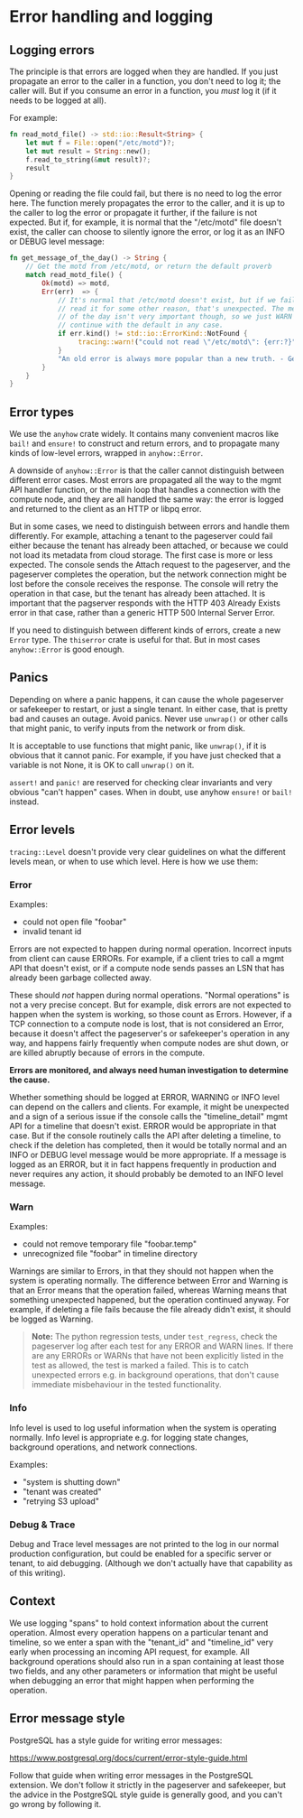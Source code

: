 # Error handling and logging

## Logging errors

The principle is that errors are logged when they are handled. If you
just propagate an error to the caller in a function, you don't need to
log it; the caller will. But if you consume an error in a function,
you *must* log it (if it needs to be logged at all).

For example:

```rust
fn read_motd_file() -> std::io::Result<String> {
    let mut f = File::open("/etc/motd")?;
    let mut result = String::new();
    f.read_to_string(&mut result)?;
    result
}
```

Opening or reading the file could fail, but there is no need to log
the error here. The function merely propagates the error to the
caller, and it is up to the caller to log the error or propagate it
further, if the failure is not expected. But if, for example, it is
normal that the "/etc/motd" file doesn't exist, the caller can choose
to silently ignore the error, or log it as an INFO or DEBUG level
message:

```rust
fn get_message_of_the_day() -> String {
    // Get the motd from /etc/motd, or return the default proverb
    match read_motd_file() {
        Ok(motd) => motd,
        Err(err)  => {
            // It's normal that /etc/motd doesn't exist, but if we fail to
            // read it for some other reason, that's unexpected. The message
            // of the day isn't very important though, so we just WARN and
            // continue with the default in any case.
            if err.kind() != std::io::ErrorKind::NotFound {
                 tracing::warn!("could not read \"/etc/motd\": {err:?}");
            }
            "An old error is always more popular than a new truth. - German proverb"
        }
    }
}
```

## Error types

We use the `anyhow` crate widely. It contains many convenient macros
like `bail!` and `ensure!` to construct and return errors, and to
propagate many kinds of low-level errors, wrapped in `anyhow::Error`.

A downside of `anyhow::Error` is that the caller cannot distinguish
between different error cases. Most errors are propagated all the way
to the mgmt API handler function, or the main loop that handles a
connection with the compute node, and they are all handled the same
way: the error is logged and returned to the client as an HTTP or
libpq error.

But in some cases, we need to distinguish between errors and handle
them differently. For example, attaching a tenant to the pageserver
could fail either because the tenant has already been attached, or
because we could not load its metadata from cloud storage. The first
case is more or less expected. The console sends the Attach request to
the pageserver, and the pageserver completes the operation, but the
network connection might be lost before the console receives the
response. The console will retry the operation in that case, but the
tenant has already been attached. It is important that the pagserver
responds with the HTTP 403 Already Exists error in that case, rather
than a generic HTTP 500 Internal Server Error.

If you need to distinguish between different kinds of errors, create a
new `Error` type. The `thiserror` crate is useful for that. But in
most cases `anyhow::Error` is good enough.

## Panics

Depending on where a panic happens, it can cause the whole pageserver
or safekeeper to restart, or just a single tenant. In either case,
that is pretty bad and causes an outage. Avoid panics. Never use
`unwrap()` or other calls that might panic, to verify inputs from the
network or from disk.

It is acceptable to use functions that might panic, like `unwrap()`, if
it is obvious that it cannot panic. For example, if you have just
checked that a variable is not None, it is OK to call `unwrap()` on it.

`assert!` and `panic!` are reserved for checking clear invariants and
very obvious "can't happen" cases. When in doubt, use anyhow `ensure!`
or `bail!` instead.

## Error levels

`tracing::Level` doesn't provide very clear guidelines on what the
different levels mean, or when to use which level. Here is how we use
them:

### Error

Examples:
- could not open file "foobar"
- invalid tenant id

Errors are not expected to happen during normal operation. Incorrect
inputs from client can cause ERRORs. For example, if a client tries to
call a mgmt API that doesn't exist, or if a compute node sends passes
an LSN that has already been garbage collected away.

These should *not* happen during normal operations. "Normal
operations" is not a very precise concept. But for example, disk
errors are not expected to happen when the system is working, so those
count as Errors. However, if a TCP connection to a compute node is
lost, that is not considered an Error, because it doesn't affect the
pageserver's or safekeeper's operation in any way, and happens fairly
frequently when compute nodes are shut down, or are killed abruptly
because of errors in the compute.

**Errors are monitored, and always need human investigation to determine
the cause.**

Whether something should be logged at ERROR, WARNING or INFO level can
depend on the callers and clients. For example, it might be unexpected
and a sign of a serious issue if the console calls the
"timeline_detail" mgmt API for a timeline that doesn't exist. ERROR
would be appropriate in that case. But if the console routinely calls
the API after deleting a timeline, to check if the deletion has
completed, then it would be totally normal and an INFO or DEBUG level
message would be more appropriate. If a message is logged as an ERROR,
but it in fact happens frequently in production and never requires any
action, it should probably be demoted to an INFO level message.

### Warn

Examples:
- could not remove temporary file "foobar.temp"
- unrecognized file "foobar" in timeline directory

Warnings are similar to Errors, in that they should not happen
when the system is operating normally. The difference between Error and
Warning is that an Error means that the operation failed, whereas Warning
means that something unexpected happened, but the operation continued anyway.
For example, if deleting a file fails because the file already didn't exist,
it should be logged as Warning.

> **Note:** The python regression tests, under `test_regress`, check the
> pageserver log after each test for any ERROR and WARN lines. If there are
> any ERRORs or WARNs that have not been explicitly listed in the test as
> allowed, the test is marked a failed. This is to catch unexpected errors
> e.g. in background operations, that don't cause immediate misbehaviour in
> the tested functionality.

### Info

Info level is used to log useful information when the system is
operating normally. Info level is appropriate e.g. for logging state
changes, background operations, and network connections.

Examples:
- "system is shutting down"
- "tenant was created"
- "retrying S3 upload"

### Debug & Trace

Debug and Trace level messages are not printed to the log in our normal
production configuration, but could be enabled for a specific server or
tenant, to aid debugging. (Although we don't actually have that
capability as of this writing).

## Context

We use logging "spans" to hold context information about the current
operation. Almost every operation happens on a particular tenant and
timeline, so we enter a span with the "tenant_id" and "timeline_id"
very early when processing an incoming API request, for example. All
background operations should also run in a span containing at least
those two fields, and any other parameters or information that might
be useful when debugging an error that might happen when performing
the operation.

## Error message style

PostgreSQL has a style guide for writing error messages:

https://www.postgresql.org/docs/current/error-style-guide.html

Follow that guide when writing error messages in the PostgreSQL
extension. We don't follow it strictly in the pageserver and
safekeeper, but the advice in the PostgreSQL style guide is generally
good, and you can't go wrong by following it.
